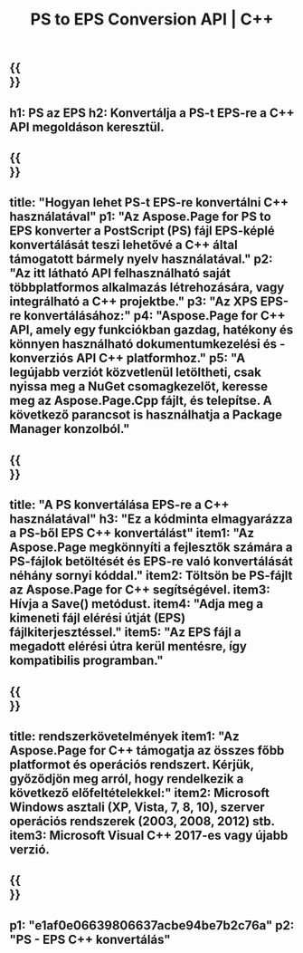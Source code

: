 ﻿---
translation: true
template: /_templates/_conversion-child-cpp.md
title: PS to EPS Conversion API | C++
url: /cpp/conversion/ps-to-eps/
description: A PS-ből EPS-be való konverziót az Aspose.Page biztosítja a C++ API-megoldáshoz. Működik C++ Runtime Environment for Windows 32 bit, Windows 64 bit és Linux 64 bit.
informat: PS
outformat: EPS
otherformats: XPS EPS
---

{{<section banner>}}
---
h1: PS az EPS
h2: Konvertálja a PS-t EPS-re a C++ API megoldáson keresztül.
---

{{<section overview>}}
---
title: "Hogyan lehet PS-t EPS-re konvertálni C++ használatával"
p1: "Az Aspose.Page for PS to EPS konverter a PostScript (PS) fájl EPS-képlé konvertálását teszi lehetővé a C++ által támogatott bármely nyelv használatával."
p2: "Az itt látható API felhasználható saját többplatformos alkalmazás létrehozására, vagy integrálható a C++ projektbe."
p3: "Az XPS EPS-re konvertálásához:"
p4: "Aspose.Page for C++ API, amely egy funkciókban gazdag, hatékony és könnyen használható dokumentumkezelési és -konverziós API C++ platformhoz."
p5: "A legújabb verziót közvetlenül letöltheti, csak nyissa meg a NuGet csomagkezelőt, keresse meg az Aspose.Page.Cpp fájlt, és telepítse. A következő parancsot is használhatja a Package Manager konzolból."
---

{{<section feature1>}}
---
title: "A PS konvertálása EPS-re a C++ használatával"
h3: "Ez a kódminta elmagyarázza a PS-ből EPS C++ konvertálást"
item1: "Az Aspose.Page megkönnyíti a fejlesztők számára a PS-fájlok betöltését és EPS-re való konvertálását néhány sornyi kóddal."
item2: Töltsön be PS-fájlt az Aspose.Page for C++ segítségével.
item3: Hívja a Save() metódust.
item4: "Adja meg a kimeneti fájl elérési útját (EPS) fájlkiterjesztéssel."
item5: "Az EPS fájl a megadott elérési útra kerül mentésre, így kompatibilis programban."
---

{{<section feature2>}}
---
title: rendszerkövetelmények
item1: "Az Aspose.Page for C++ támogatja az összes főbb platformot és operációs rendszert. Kérjük, győződjön meg arról, hogy rendelkezik a következő előfeltételekkel:"
item2: Microsoft Windows asztali (XP, Vista, 7, 8, 10), szerver operációs rendszerek (2003, 2008, 2012) stb.
item3: Microsoft Visual C++ 2017-es vagy újabb verzió.
---

{{<section gist>}}
---
p1: "e1af0e06639806637acbe94be7b2c76a"
p2: "PS - EPS C++ konvertálás"
---
